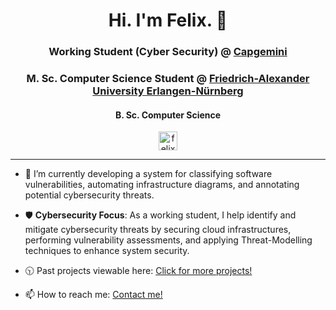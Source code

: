 <h1 align="center">Hi. I'm Felix. 👋</h1>

<h3 align="center">Working Student (Cyber Security) @ <a target="_blank" href="https://www.capgemini.com/">Capgemini</a></h3>
<h3 align="center">M. Sc. Computer Science Student @ <a target="_blank" href="https://www.fau.de/">Friedrich-Alexander University Erlangen-Nürnberg</a></h3>
<h4 align="center">B. Sc. Computer Science</h4>

<p align="center">
<a href="https://linkedin.com/in/felix-berger-95b492177" target="_blank"><img align="center" src="https://cdn.jsdelivr.net/npm/simple-icons@3.0.1/icons/linkedin.svg" alt="felix-berger-95b492177" height="30" width="30" /></a>
</p>
              
<hr>

- 🔭 I’m currently developing a system for classifying software vulnerabilities, automating infrastructure diagrams, and annotating potential cybersecurity threats.

- :shield: **Cybersecurity Focus**: As a working student, I help identify and mitigate cybersecurity threats by securing cloud infrastructures, performing vulnerability assessments, and applying Threat-Modelling techniques to enhance system security.

- :clock1030: Past projects viewable here:  <a href="https://felixberger.de/html/projects.html">Click for more projects!<a/><br>

- 📫 How to reach me: <a href="https://felixberger.de/html/contact.html">Contact me!<a/>
